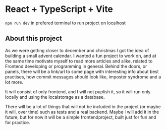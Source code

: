# React + TypeScript + Vite

`npm run dev` in prefered terminal to run project on localhost

## About this project

As we were getting closer to december and christmas I got the idea of building a small advent calendar. I wanted a fun project to work on, and at the same time motivate myself to read more articles and alike, related to Frontend developing or programming in general. Behind the doors, or panels, there will be a link/url to some page with interesting info about best practises, how commit messages should look like, imposter syndrome and a lot more.

It will consist of only frontend, and I will not puplish it, so it will run only locally and using the localstorage as a database.

There will be a lot of things that will not be included in the project (or maybe it will, over time) such as tests and a real backend. Maybe I will add it in the future, but for now it will be a simple frontendproject, built just for fun and for practice.
